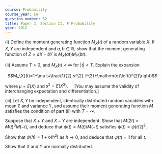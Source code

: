 ```yaml
---
course: Probability
course_year: IA
question_number: 32
title: Paper 2, Section II, F Probability
year: 2012
---
```




(i) Define the moment generating function $M_{X}(t)$ of a random variable $X$. If $X, Y$ are independent and $a, b \in \mathbb{R}$, show that the moment generating function of $Z=a X+b Y$ is $M_{X}(a t) M_{Y}(b t)$.

(ii) Assume $T>0$, and $M_{X}(t)<\infty$ for $|t|<T$. Explain the expansion

$$M_{X}(t)=1+\mu t+\frac{1}{2} s^{2} t^{2}+\mathrm{o}\left(t^{2}\right)$$

where $\mu=E(X)$ and $s^{2}=E\left(X^{2}\right) . \quad$ [You may assume the validity of interchanging expectation and differentiation.]

(iii) Let $X, Y$ be independent, identically distributed random variables with mean 0 and variance 1 , and assume their moment generating function $M$ satisfies the condition of part (ii) with $T=\infty$.

Suppose that $X+Y$ and $X-Y$ are independent. Show that $M(2 t)=M(t)^{3} M(-t)$, and deduce that $\psi(t)=M(t) / M(-t)$ satisfies $\psi(t)=\psi(t / 2)^{2}$.

Show that $\psi(h)=1+\mathrm{o}\left(h^{2}\right)$ as $h \rightarrow 0$, and deduce that $\psi(t)=1$ for all $t$.

Show that $X$ and $Y$ are normally distributed.